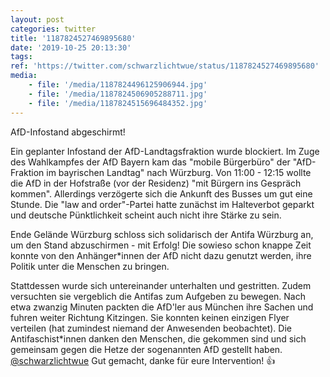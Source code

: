 ```yaml
---
layout: post
categories: twitter
title: '1187824527469895680'
date: '2019-10-25 20:13:30'
tags: 
ref: 'https://twitter.com/schwarzlichtwue/status/1187824527469895680'
media:
    - file: '/media/1187824496125906944.jpg'
    - file: '/media/1187824506905288711.jpg'
    - file: '/media/1187824515696484352.jpg'
---
```

AfD-Infostand abgeschirmt!



Ein geplanter Infostand der AfD-Landtagsfraktion wurde blockiert. Im Zuge des Wahlkampfes der AfD Bayern kam das "mobile Bürgerbüro" der "AfD-Fraktion im bayrischen Landtag" nach Würzburg. 
Von 11:00 - 12:15 wollte die AfD in der Hofstraße (vor der Residenz) "mit Bürgern ins Gespräch kommen". Allerdings verzögerte sich die Ankunft des Busses um gut eine Stunde.
Die "law and order"-Partei hatte zunächst im Halteverbot geparkt und deutsche Pünktlichkeit scheint auch nicht ihre Stärke zu sein.



Ende Gelände Würzburg schloss sich solidarisch der Antifa Würzburg an, um den Stand abzuschirmen - mit Erfolg!
Die sowieso schon knappe Zeit konnte von den Anhänger\*innen der AfD nicht dazu genutzt werden, ihre Politik unter die Menschen zu bringen. 



Stattdessen wurde sich untereinander unterhalten und gestritten. Zudem versuchten sie vergeblich die Antifas zum Aufgeben zu bewegen.
Nach etwa zwanzig Minuten packten die AfD'ler aus München ihre Sachen und fuhren weiter Richtung Kitzingen. Sie konnten keinen einzigen Flyer verteilen (hat zumindest niemand der Anwesenden beobachtet).
Die Antifaschist\*innen danken den Menschen, die gekommen sind und sich gemeinsam gegen die Hetze der sogenannten AfD gestellt haben.
[@schwarzlichtwue](https://twitter.com/schwarzlichtwue) Gut gemacht, danke für eure Intervention! 👍